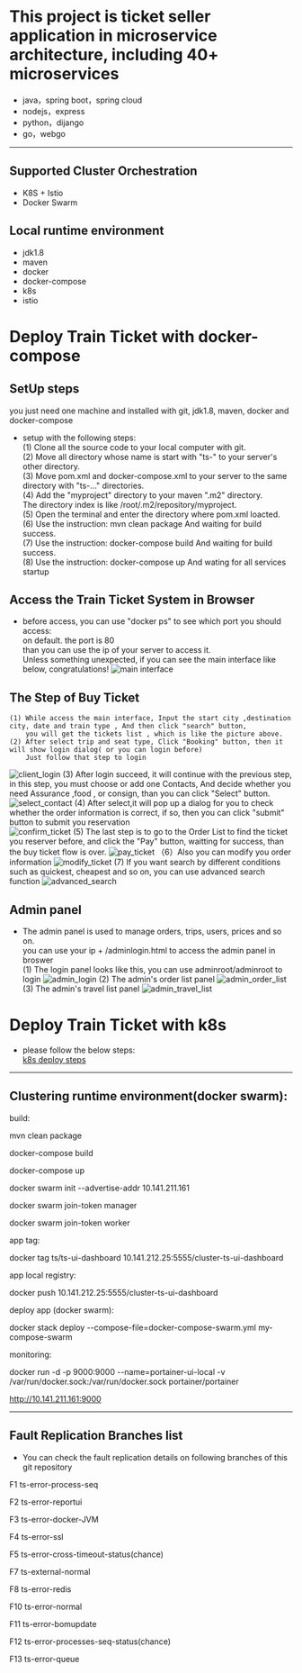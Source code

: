 This project is ticket seller application in microservice architecture, including 40+ microservices
=========================

- java，spring boot，spring cloud
- nodejs，express
- python，dijango
- go，webgo

---
## Supported Cluster Orchestration
- K8S + Istio
- Docker Swarm

##  Local runtime environment
- jdk1.8
- maven
- docker
- docker-compose
- k8s
- istio


# Deploy Train Ticket with docker-compose

## SetUp steps
  you just need one machine and installed with  git, jdk1.8, maven, docker and docker-compose
- setup with the following steps:  
    (1) Clone all the source code to your local computer with git.  
    (2) Move all directory whose name is start with "ts-" to your server's  other directory.   
    (3) Move pom.xml and docker-compose.xml to your server to the same directory with "ts-..." directories.  
    (4) Add the "myproject" directory to your maven ".m2" directory.  
        The directory index is like  /root/.m2/repository/myproject.  
    (5) Open the terminal and enter the directory where pom.xml loacted.   
    (6) Use the instruction: mvn clean package  And waiting for build success.   
    (7) Use the instruction: docker-compose build  And waiting for build success.  
    (8) Use the instruction: docker-compose up   And wating for all services startup
     
## Access the Train Ticket System in Browser 
- before access, you can use "docker ps" to see which port you should access:  
    on default. the port is 80  
    than you can use the ip of your server to access it.  
    Unless something unexpected, if you can see the main interface like below, congratulations!
  ![main interface](https://raw.githubusercontent.com/microcosmx/train_ticket/master/image/main_interface.png)
    
    
##  The Step of Buy Ticket
    (1) While access the main interface, Input the start city ,destination city, date and train type , And then click "search" button,
        you will get the tickets list , which is like the picture above.
    (2) After select trip and seat type, Click "Booking" button, then it will show login dialog( or you can login before)
        Just follow that step to login
  ![client_login](https://raw.githubusercontent.com/microcosmx/train_ticket/master/image/login.png)
    (3) After login succeed, it will continue with the previous step, in this step, you must choose or add one Contacts,
        And decide whether you need Assurance ,food , or consign, than you can click "Select" button.  
  ![select_contact](https://raw.githubusercontent.com/microcosmx/train_ticket/master/image/select_contace.png)
    (4) After select,it will pop up a dialog for you to check whether the order information is correct, if so, then you can 
       click "submit" button to submit you reservation  
  ![confirm_ticket](https://raw.githubusercontent.com/microcosmx/train_ticket/master/image/confirm_ticket.png)
    (5) The last step is to go to the Order List to find the ticket you reserver before, and click the "Pay" button,
       waitting for success, than the buy ticket flow is over.
  ![pay_ticket](https://raw.githubusercontent.com/microcosmx/train_ticket/master/image/pay_ticket.png)
   （6）Also you can modify you order information
  ![modify_ticket](https://raw.githubusercontent.com/microcosmx/train_ticket/master/image/modify_ticket.png)
    (7) If you want search by different conditions such as quickest, cheapest and so on, you can use advanced search function
  ![advanced_search](https://raw.githubusercontent.com/microcosmx/train_ticket/master/image/advanced_search.png)  
  
  
## Admin panel
- The admin panel is used to manage orders, trips, users, prices and so on.   
  you can use your ip + /adminlogin.html to access the admin panel in broswer  
  (1) The login panel looks like this, you can use   adminroot/adminroot  to login
  ![admin_login](https://raw.githubusercontent.com/microcosmx/train_ticket/master/image/admin_login.png)
  (2) The admin's order list panel
  ![admin_order_list](https://raw.githubusercontent.com/microcosmx/train_ticket/master/image/admin_order_list.png)
  (3) The admin's travel list panel
  ![admin_travel_list](https://raw.githubusercontent.com/microcosmx/train_ticket/master/image/admin_travel_list.png)
   
#  Deploy Train Ticket with k8s
- please follow the below steps:  
  [k8s deploy steps](https://github.com/microcosmx/train_ticket/tree/master/Document/k8s)
  
---

##  Clustering runtime environment(docker swarm):

build:

mvn clean package

docker-compose build

docker-compose up

docker swarm init --advertise-addr 10.141.211.161

docker swarm join-token manager

docker swarm join-token worker


app tag:

docker tag ts/ts-ui-dashboard 10.141.212.25:5555/cluster-ts-ui-dashboard


app local registry:

docker push 10.141.212.25:5555/cluster-ts-ui-dashboard


deploy app (docker swarm):

docker stack deploy --compose-file=docker-compose-swarm.yml my-compose-swarm


monitoring:

docker run -d -p 9000:9000 --name=portainer-ui-local -v /var/run/docker.sock:/var/run/docker.sock portainer/portainer

http://10.141.211.161:9000

---

##  Fault Replication Branches list   
- You can check the fault replication details on following branches of this git repository

F1 
ts-error-process-seq

F2
ts-error-reportui

F3
ts-error-docker-JVM

F4
ts-error-ssl

F5
ts-error-cross-timeout-status(chance)

F7
ts-external-normal

F8
ts-error-redis

F10
ts-error-normal

F11
ts-error-bomupdate

F12
ts-error-processes-seq-status(chance)

F13 
ts-error-queue
